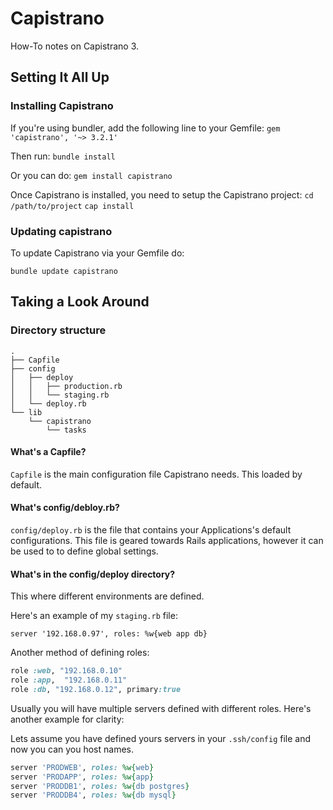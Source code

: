 # Capistrano  #


How-To notes on Capistrano 3. 



## Setting It All Up  ##


### Installing Capistrano ###


If you're using bundler, add the following line to your Gemfile:
`gem 'capistrano', '~> 3.2.1'`

Then run:
`bundle install`

Or you can do:
`gem install capistrano`

Once Capistrano is installed, you need to setup the Capistrano project:
`cd /path/to/project`
`cap install`


### Updating capistrano ###

To update Capistrano via your Gemfile do:

`bundle update capistrano`


## Taking a Look Around  ##

### Directory structure  ###

```
.
├── Capfile
├── config
│   ├── deploy
│   │   ├── production.rb
│   │   └── staging.rb
│   └── deploy.rb
└── lib
    └── capistrano
        └── tasks
```


#### What's a Capfile?  ####

`Capfile` is the main configuration file Capistrano needs. This loaded by default.


#### What's config/debloy.rb?   ####

`config/deploy.rb` is the file that contains your Applications's default configurations. This file is geared towards Rails applications, however it can be used to to define global settings.


#### What's in the config/deploy directory?  ####

This where different environments are defined.

Here's an example of my `staging.rb` file:

`server '192.168.0.97', roles: %w{web app db}`

Another method of defining roles:

```ruby
role :web, "192.168.0.10"
role :app,  "192.168.0.11"
role :db, "192.168.0.12", primary:true
```

Usually you will have multiple servers defined with different roles. Here's another example for clarity:

Lets assume you have defined yours servers in your `.ssh/config` file and now you can you host names.

```ruby
server 'PRODWEB', roles: %w{web}
server 'PRODAPP', roles: %w{app}
server 'PRODDB1', roles: %w{db postgres}
server 'PRODDB4', roles: %w{db mysql}
```



